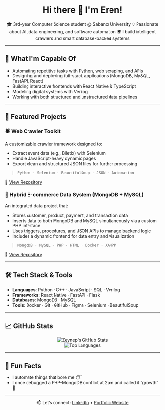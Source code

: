 <h1 align="center">Hi there 👋 I'm Eren!</h1>

<p align="center">
🎓 3rd-year Computer Science student @ Sabancı University  
💡 Passionate about AI, data engineering, and software automation  
🌍 I build intelligent crawlers and smart database-backed systems  
</p>

---

## 🧠 What I'm Capable Of

- Automating repetitive tasks with Python, web scraping, and APIs  
- Designing and deploying full-stack applications (MongoDB, MySQL, FastAPI, React)  
- Building interactive frontends with React Native & TypeScript  
- Modeling digital systems with Verilog  
- Working with both structured and unstructured data pipelines  

---

## 🚀 Featured Projects

### 🕷️ Web Crawler Toolkit
A customizable crawler framework designed to:
- Extract event data (e.g., Biletix) with Selenium
- Handle JavaScript-heavy dynamic pages
- Export clean and structured JSON files for further processing

> `Python · Selenium · BeautifulSoup · JSON · Automation`

🔗 [View Repository](https://github.com/zeynepdnnz/web-crawler-toolkit)


### 🛒 Hybrid E-commerce Data System (MongoDB + MySQL)
An integrated data project that:
- Stores customer, product, payment, and transaction data
- Inserts data to both MongoDB and MySQL simultaneously via a custom PHP interface
- Uses triggers, procedures, and JSON APIs to manage backend logic
- Includes a dynamic frontend for data entry and visualization

> `MongoDB · MySQL · PHP · HTML · Docker · XAMPP`

🔗 [View Repository](https://github.com/zeynepdnnz/ecommerce-data-system)

---

## 🛠️ Tech Stack & Tools

- **Languages**: Python · C++ · JavaScript · SQL · Verilog  
- **Frameworks**: React Native · FastAPI · Flask  
- **Databases**: MongoDB · MySQL  
- **Tools**: Docker · Git · GitHub · Figma · Selenium · BeautifulSoup  

---

## 📈 GitHub Stats

<p align="center">
  <img src="https://github-readme-stats.vercel.app/api?username=zeynepdnnz&show_icons=true&theme=tokyonight" alt="Zeynep's GitHub Stats" />
  <br/>
  <img src="https://github-readme-stats.vercel.app/api/top-langs/?username=zeynepdnnz&layout=compact&theme=tokyonight" alt="Top Languages" />
</p>

---

## 🎉 Fun Facts

- I automate things that bore me 😴  
- I once debugged a PHP-MongoDB conflict at 2am and called it “growth” 🔧

---

<p align="center">📫 Let’s connect: <a href="https://linkedin.com/in/zeynepdnnz">LinkedIn</a> • <a href="https://zeynepdnnz.github.io">Portfolio Website</a></p>
